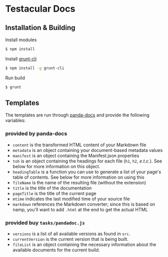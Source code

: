 # Testacular Docs


## Installation & Building

Install modules

```bash
$ npm install
```
Install [grunt-cli]
```bash
$ npm install -g grunt-cli
```
Run build
```bash
$ grunt
```



## Templates

The templates are run through [panda-docs] and provide the following 
variables:

### provided by panda-docs

* `content` is the transformed HTML content of your Markdown file
* `metadata` is an object containing your document-based metadata values
* `manifest` is an object containing the Manifest.json properties
* `toh` is an object containing the headings for each file (`h1`, `h2`, _e.t.c._). See below for more information on this object.
* `headingTable` is a function you can use to generate a list of your page's table of contents. See below for more information on using this
* `fileName` is the name of the resulting file (without the extension)
* `title` is the title of the documentation
* `pageTitle` is the title of the current page
* `mtime` indicates the last modified time of your source file
* `markdown` references the Markdown converter; since this is based on namp, you'll want to add `.html` at the end to get the actual HTML

### provided buy `tasks/pandadoc.js`

* `versions` is a list of all available versions as found in `src`.
* `currentVersion` is the current version that is being built.
* `fileList` is an object containing the necessary information about
  the available documents for the current build.

[grunt-cli]: https://github.com/gruntjs/grunt-cli
[panda-docs]: https://github.com/gjtorikian/panda-docs
